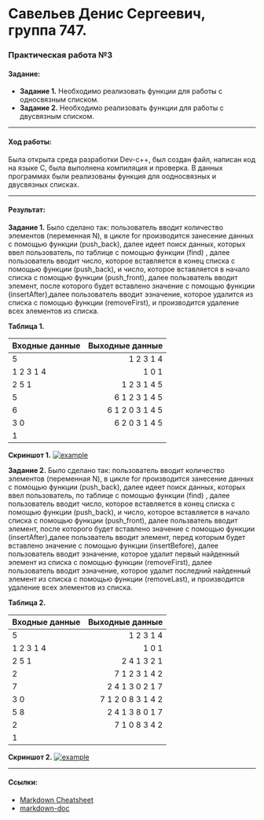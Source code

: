 # Савельев Денис Сергеевич, группа 747. #
### Практическая работа №3 ###
#### Задание: ####
- **Задание 1.** Необходимо реализовать функции для работы с односвязным списком.
- **Задание 2.** Необходимо реализовать функции для работы с двусвязным списком.
___
#### Ход работы: ####
   Была открыта среда разработки Dev-c++, был создан файл, написан код на языке С, была выполнена компиляция и проверка.
   В данных программах были реализованы функция для оодносвязных и двусвязных списках.

___
#### Результат: ####
  **Задание 1.** Было сделано так: пользователь вводит количество элементов (переменная N), в цикле for производится занесение данных с помощью функции (push_back), далее идеет поиск данных, которых ввел пользователь, по таблице с помощью функции (find) , далее пользователь вводит число, которое вставляется в конец списка с помощью функции (push_back), и число, которое вставляется в начало списка с помощью функции (push_front), далее пользватель вводит элемент, после которого будет вставлено значение с помощью функции (insertAfter),далее пользователь вводит эзначение, которое удалится из списка с помощью функции (removeFirst), и производится удаление всех элементов из списка.  
  
  **Таблица 1.**
  
| Входные данные | Выходные данные |
| :------------- | --------------: |
| 5              | 1 2 3 1 4       |
| 1 2 3 1 4      | 1 0 1           |
| 2 5 1          | 1 2 3 1 4 5     |
| 5              | 6 1 2 3 1 4 5   |
| 6              | 6 1 2 0 3 1 4 5 |
| 3 0            | 6 2 0 3 1 4 5   |
| 1              |                 |
  
  **Скриншот 1.**
[![example](https://pp.userapi.com/c849132/v849132119/14d1ac/833gEBtSG70.jpg)](пример1) 

  
  **Задание 2.** Было сделано так: пользователь вводит количество элементов (переменная N), в цикле for производится занесение данных с помощью функции (push_back), далее идеет поиск данных, которых ввел пользователь, по таблице с помощью функции (find) , далее пользователь вводит число, которое вставляется в конец списка с помощью функции (push_back), и число, которое вставляется в начало списка с помощью функции (push_front), далее пользватель вводит элемент, после которого будет вставлено значение с помощью функции (insertAfter),далее пользватель вводит элемент, перед которым будет вставлено значение с помощью функции (insertBefore), далее пользователь вводит эзначение, которое  удалит первый найденный элемент из списка с помощью функции (removeFirst), далее пользователь вводит эзначение, которое  удалит последний найденный элемент из списка с помощью функции (removeLast), и производится удаление всех элементов из списка.  
  
  **Таблица 2.**
  
| Входные данные | Выходные данные   |
| :------------- | ----------------: |
| 5              | 1 2 3 1 4         |
| 1 2 3 1 4      | 1 0 1             |
| 2 5 1          | 2 4 1 3 2 1       |
| 2              | 7 1 2 3 1 4 2     |
| 7              | 2 4 1 3 0 2 1 7   |
| 3 0            | 7 1 2 0 8 3 1 4 2 |
| 5 8            | 2 4 1 3 8 0 1 7   |
| 2              | 7 1 0 8 3 4 2     |
| 1              |                   |

  
  **Скриншот 2.**
[![example](https://pp.userapi.com/c849132/v849132119/14d1a5/JDKkcnVwpOs.jpg)](пример2)
___
#### Ссылки: ####  
- [Markdown Cheatsheet](https://github.com/adam-p/markdown-here/wiki/Markdown-Cheatsheet)
- [markdown-doc](https://github.com/OlgaVlasova/markdown-doc/blob/master/README.md#Parag)
